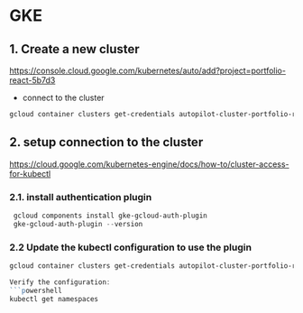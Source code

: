 # GKE

## 1. Create a new cluster

<https://console.cloud.google.com/kubernetes/auto/add?project=portfolio-react-5b7d3>

- connect to the cluster

```powershell
gcloud container clusters get-credentials autopilot-cluster-portfolio-react --region europe-central2 --project portfolio-react-5b7d
```

## 2. setup connection to the cluster

<https://cloud.google.com/kubernetes-engine/docs/how-to/cluster-access-for-kubectl>

### 2.1. install authentication plugin

```powershell
 gcloud components install gke-gcloud-auth-plugin
 gke-gcloud-auth-plugin --version
```

### 2.2  Update the kubectl configuration to use the plugin

```powershell
gcloud container clusters get-credentials autopilot-cluster-portfolio-react --region=europe-central2

Verify the configuration:
```powershell
kubectl get namespaces
```
